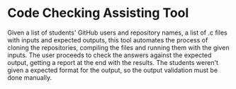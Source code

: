 # Code Checking Assisting Tool

Given a list of students' GitHub users and repository names, a list of .c files with inputs and expected outputs, this tool automates the process of cloning the repositories, compiling the files and running them with the given inputs.
The user proceeds to check the answers against the expected output, getting a report at the end with the results.
The students weren't given a expected format for the output, so the output validation must be done manually.
